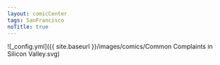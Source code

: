 ```yaml
---
layout: comicCenter
tags: SanFrancisco
noTitle: true
---
```


![_config.yml]({{ site.baseurl }}/images/comics/Common Complaints in Silicon Valley.svg)
